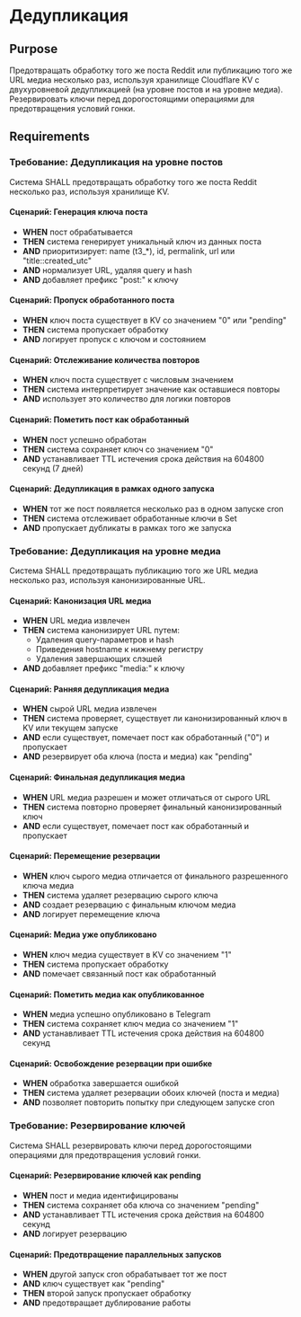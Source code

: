 # Дедупликация

## Purpose

Предотвращать обработку того же поста Reddit или публикацию того же URL медиа несколько раз, используя хранилище Cloudflare KV с двухуровневой дедупликацией (на уровне постов и на уровне медиа). Резервировать ключи перед дорогостоящими операциями для предотвращения условий гонки.

## Requirements

### Требование: Дедупликация на уровне постов

Система SHALL предотвращать обработку того же поста Reddit несколько раз, используя хранилище KV.

#### Сценарий: Генерация ключа поста

- **WHEN** пост обрабатывается
- **THEN** система генерирует уникальный ключ из данных поста
- **AND** приоритизирует: name (t3\_\*), id, permalink, url или "title::created_utc"
- **AND** нормализует URL, удаляя query и hash
- **AND** добавляет префикс "post:" к ключу

#### Сценарий: Пропуск обработанного поста

- **WHEN** ключ поста существует в KV со значением "0" или "pending"
- **THEN** система пропускает обработку
- **AND** логирует пропуск с ключом и состоянием

#### Сценарий: Отслеживание количества повторов

- **WHEN** ключ поста существует с числовым значением
- **THEN** система интерпретирует значение как оставшиеся повторы
- **AND** использует это количество для логики повторов

#### Сценарий: Пометить пост как обработанный

- **WHEN** пост успешно обработан
- **THEN** система сохраняет ключ со значением "0"
- **AND** устанавливает TTL истечения срока действия на 604800 секунд (7 дней)

#### Сценарий: Дедупликация в рамках одного запуска

- **WHEN** тот же пост появляется несколько раз в одном запуске cron
- **THEN** система отслеживает обработанные ключи в Set
- **AND** пропускает дубликаты в рамках того же запуска

### Требование: Дедупликация на уровне медиа

Система SHALL предотвращать публикацию того же URL медиа несколько раз, используя канонизированные URL.

#### Сценарий: Канонизация URL медиа

- **WHEN** URL медиа извлечен
- **THEN** система канонизирует URL путем:
  - Удаления query-параметров и hash
  - Приведения hostname к нижнему регистру
  - Удаления завершающих слэшей
- **AND** добавляет префикс "media:" к ключу

#### Сценарий: Ранняя дедупликация медиа

- **WHEN** сырой URL медиа извлечен
- **THEN** система проверяет, существует ли канонизированный ключ в KV или текущем запуске
- **AND** если существует, помечает пост как обработанный ("0") и пропускает
- **AND** резервирует оба ключа (поста и медиа) как "pending"

#### Сценарий: Финальная дедупликация медиа

- **WHEN** URL медиа разрешен и может отличаться от сырого URL
- **THEN** система повторно проверяет финальный канонизированный ключ
- **AND** если существует, помечает пост как обработанный и пропускает

#### Сценарий: Перемещение резервации

- **WHEN** ключ сырого медиа отличается от финального разрешенного ключа медиа
- **THEN** система удаляет резервацию сырого ключа
- **AND** создает резервацию с финальным ключом медиа
- **AND** логирует перемещение ключа

#### Сценарий: Медиа уже опубликовано

- **WHEN** ключ медиа существует в KV со значением "1"
- **THEN** система пропускает обработку
- **AND** помечает связанный пост как обработанный

#### Сценарий: Пометить медиа как опубликованное

- **WHEN** медиа успешно опубликовано в Telegram
- **THEN** система сохраняет ключ медиа со значением "1"
- **AND** устанавливает TTL истечения срока действия на 604800 секунд

#### Сценарий: Освобождение резервации при ошибке

- **WHEN** обработка завершается ошибкой
- **THEN** система удаляет резервации обоих ключей (поста и медиа)
- **AND** позволяет повторить попытку при следующем запуске cron

### Требование: Резервирование ключей

Система SHALL резервировать ключи перед дорогостоящими операциями для предотвращения условий гонки.

#### Сценарий: Резервирование ключей как pending

- **WHEN** пост и медиа идентифицированы
- **THEN** система сохраняет оба ключа со значением "pending"
- **AND** устанавливает TTL истечения срока действия на 604800 секунд
- **AND** логирует резервацию

#### Сценарий: Предотвращение параллельных запусков

- **WHEN** другой запуск cron обрабатывает тот же пост
- **AND** ключ существует как "pending"
- **THEN** второй запуск пропускает обработку
- **AND** предотвращает дублирование работы
